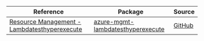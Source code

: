 | Reference | Package | Source |
|---|---|---|
|[Resource Management - Lambdatesthyperexecute](mgmt-lambdatesthyperexecute-readme.md)|[azure-mgmt-lambdatesthyperexecute](https://pypi.org/project/azure-mgmt-lambdatesthyperexecute)|[GitHub](https://github.com/Azure/azure-sdk-for-python/blob/main/sdk/lambdatesthyperexecute/azure-mgmt-lambdatesthyperexecute)|

